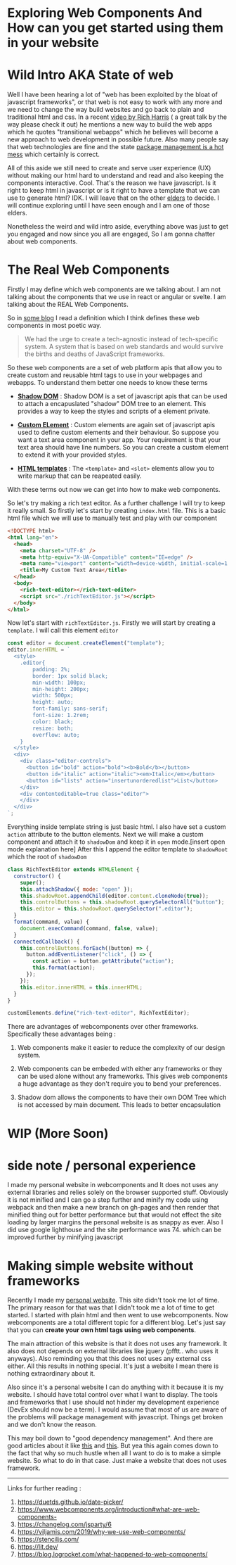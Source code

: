 # Exploring Web Components And How can you get started using them in your website

# Wild Intro AKA State of web

Well I have been hearing a lot of "web has been exploited by the bloat of
javascript frameworks", or that web is not easy to work with any more and we
need to change the way build websites and go back to plain and traditional html
and css. In a recent [video by Rich Harris](https://youtu.be/860d8usGC0o) ( a great talk by the way please check it out)
he mentions a new way to build the web apps which he quotes "transitional webapps" which he believes will become a new
approach to web development in possible future. Also many people say that web technologies are fine and the state
[package management is a hot mess](https://nadh.in/blog/javascript-ecosystem-software-development-are-a-hot-mess/) which certainly is correct.

All of this aside we still need to create and serve user experience (UX)
without making our html hard to understand and read and also keeping the
components interactive. Cool. That's the reason we have javascript. Is it right
to keep html in javascript or is it right to have a template that we can use to
generate html? IDK. I will leave that on the other [elders](https://www.urbandictionary.com/define.php?term=Technological%20Boomer) to decide.
I will continue exploring until I have seen enough and I am one of those elders.

Nonetheless the weird and wild intro aside, everything above was just to get you
engaged and now since you all are engaged, So I am gonna chatter about web components.

# The Real Web Components

Firstly I may define which web components are we talking about. I am not talking
about the components that we use in react or angular or svelte. I am talking about the
REAL Web Components.

So in [some blog](https://viljamis.com/2019/why-we-use-web-components/) I read a definition which I think defines these web components in most poetic way.

> We had the urge to create a tech-agnostic instead of tech-specific system. A system that is based on web standards and would survive the births and deaths of JavaScript frameworks.

So these web components are a set of web platform apis that allow you to create custom and reusable
html tags to use in your webpages and webapps. To understand them better one needs to know these terms

- [**Shadow DOM**](https://developer.mozilla.org/en-US/docs/Web/Web_Components/Using_shadow_DOM) : Shadow DOM is a set of javascript apis that can be used to attach a encapuslated "shadow"
  DOM tree to an element. This provides a way to keep the styles and scripts of a element private.

- [**Custom ELement**](https://developer.mozilla.org/en-US/docs/Web/Web_Components/Using_custom_elements) : Custom elements are again set of javascript apis used to define custom elements and
  their behaviour. So suppose you want a text area component in your app. Your requirement is that your text area should
  have line numbers. So you can create a custom element to extend it with your provided styles.

- [**HTML templates**](https://developer.mozilla.org/en-US/docs/Web/Web_Components/Using_templates_and_slots) : The `<template>` and `<slot>` elements allow you to write markup that can be reapeated easily.

With these terms out now we can get into how to make web components.

So let's try making a rich text editor. As a further challenge I will try to keep it really small. So firstly let's start by creating
`index.html` file. This is a basic html file which we will use to manually test and play with our component

```html
<!DOCTYPE html>
<html lang="en">
  <head>
    <meta charset="UTF-8" />
    <meta http-equiv="X-UA-Compatible" content="IE=edge" />
    <meta name="viewport" content="width=device-width, initial-scale=1.0" />
    <title>My Custom Text Area</title>
  </head>
  <body>
    <rich-text-editor></rich-text-editor>
    <script src="./richTextEditor.js"></script>
  </body>
</html>
```

Now let's start with `richTextEditor.js`. Firstly we will start by creating
a `template`. I will call this element `editor`

```js
const editor = document.createElement("template");
editor.innerHTML = `
  <style>
    .editor{
        padding: 2%;
        border: 1px solid black;
        min-width: 100px;
        min-height: 200px;
        width: 500px;
        height: auto;
        font-family: sans-serif;
        font-size: 1.2rem;
        color: black;
        resize: both;
        overflow: auto;
    }
  </style>
  <div>
    <div class="editor-controls">
      <button id="bold" action="bold"><b>Bold</b></button>
      <button id="italic" action="italic"><em>Italic</em></button>
      <button id="lists" action="insertunorderedlist">List</button>
    </div>
    <div contenteditable=true class="editor">
    </div>
  </div>
`;
```

Everything inside template string is just basic html. I also have set a custom `action` attribute
to the button elements. Next we will make a custom component and attach it to `shadowDom`
and keep it in `open` mode.[insert open mode explanation here]
After this I append the editor template to `shadowRoot` which the root of `shadowDom`

```js
class RichTextEditor extends HTMLElement {
  constructor() {
    super();
    this.attachShadow({ mode: "open" });
    this.shadowRoot.appendChild(editor.content.cloneNode(true));
    this.controlButtons = this.shadowRoot.querySelectorAll("button");
    this.editor = this.shadowRoot.querySelector(".editor");
  }
  format(command, value) {
    document.execCommand(command, false, value);
  }
  connectedCallback() {
    this.controlButtons.forEach((button) => {
      button.addEventListener("click", () => {
        const action = button.getAttribute("action");
        this.format(action);
      });
    });
    this.editor.innerHTML = this.innerHTML;
  }
}

customElements.define("rich-text-editor", RichTextEditor);
```

There are advantages of webcomponents over other frameworks. Specifically these advantages being :

1. Web components make it easier to reduce the complexity of our design system.

2. Web components can be embeded with either any frameworks or they can be used alone without any frameworks.
   This gives web components a huge advantage as they don't require you to bend your preferences.

3. Shadow dom allows the components to have their own DOM Tree which is not accessed by main document.
   This leads to better encapsulation

# WIP (More Soon)

# side note / personal experience

I made my personal website in webcomponents and It does not uses any external
libraries and relies solely on the browser supported stuff. Obviously it is not
minified and I can go a step further and minify my code using webpack and then
make a new branch on gh-pages and then render that minified thing out for
better performance but that would not effect the site loading by larger margins
the personal website is as snappy as ever. Also I did use google lighthouse and
the site performance was 74. which can be improved further by minifying
javascript

# Making simple website without frameworks

Recently I made my [personal website](ps173.github.io). This site didn't took me
lot of time. The primary reason for that was that I didn't took me a lot of time
to get started. I started with plain html and then went to use webcomponents. Now
webcomponents are a total different topic for a different blog. Let's just say that
you can **create your own html tags using web components**.

The main attraction of this website is that it does not uses any framework. It
also does not depends on external libraries like jquery (pfftt.. who uses it anyways).
Also reminding you that this does not uses any external css either. All this results in
nothing special. It's just a website I mean there is nothing extraordinary about it.

Also since it's a personal website I can do anything with it because it is my website.
I should have total control over what I want to display. The tools and frameworks that
I use should not hinder my development experience (DevEx should now be a term). I would
assume that most of us are aware of the problems will package management with javascript.
Things get broken and we don't know the reason.

This may boil down to "good dependency management". And there are good articles about it like
[this](https://blog.softwaremill.com/it-depends-the-art-of-dependency-management-in-javascript-f1f9c3cde3f7) and [this](https://maxvynohradov.github.io/blog/tools-to-manage-npm-dependency-in-your-project-as-a-professional/).
But yea this again comes down to the fact that why so much hustle when all I want to do is
to make a simple website. So what to do in that case. Just make a website that does not
uses framework.

---

Links for further reading :

1. https://duetds.github.io/date-picker/
2. https://www.webcomponents.org/introduction#what-are-web-components-
3. https://changelog.com/jsparty/6
4. https://viljamis.com/2019/why-we-use-web-components/
5. https://stenciljs.com/
6. https://lit.dev/
7. https://blog.logrocket.com/what-happened-to-web-components/

